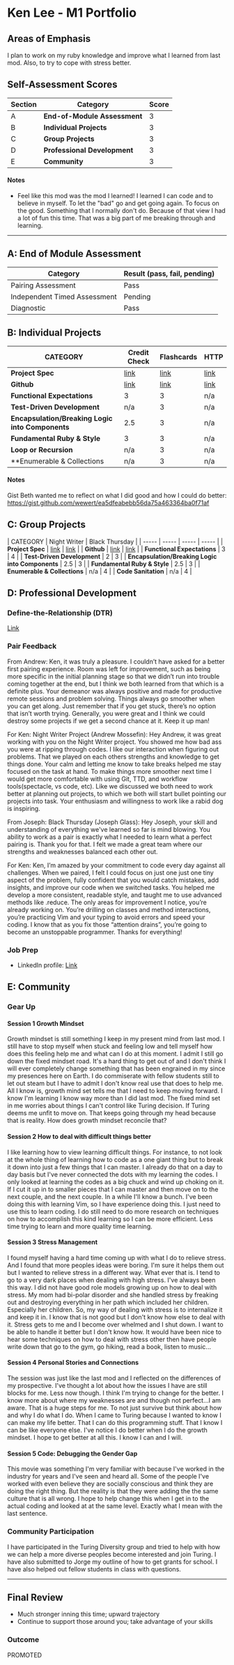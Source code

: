 # Ken Lee - M1 Portfolio

## Areas of Emphasis

I plan to work on my ruby knowledge and improve what I learned from last mod. Also, to try to cope with stress better.

## Self-Assessment Scores

| Section | Category | Score |
| ----- | ----- | ----- |
| A | **End-of-Module Assessment** | 3 |
| B | **Individual Projects** | 3 |
| C | **Group Projects** | 3 |
| D | **Professional Development** | 3 |
| E | **Community** | 3 |

#### Notes

*   Feel like this mod was the mod I learned! I learned I can code and to believe in myself. To let the "bad" go and get going again. To focus on the good. Something that I normally don't do. Because of that view I had a lot of fun this time. That was a big part of me breaking through and learning.

------------------------------------------------

## A: End of Module Assessment

| Category | Result (pass, fail, pending) |
| ----- | --- |
| Pairing Assessment | Pass|
| Independent Timed Assessment | Pending |
| Diagnostic | Pass |

## B: Individual Projects

| CATEGORY | Credit Check | Flashcards | HTTP |
| ----- | ----- | ----- | ----- |
| **Project Spec** | [link](http://backend.turing.io/module1/projects/credit_check) | [link](http://backend.turing.io/module1/projects/flashcards) | [link](http://backend.turing.io/module1/projects/http_yeah_you_know_me) |
| **Github** | [link](https://github.com/turingschool/ruby-submissions/blob/master/1701-b/1module/credit_check/ken-lee/credit_check.md) | [link](https://github.com/turingschool/ruby-submissions/blob/master/1701-b/1module/flashcards/ken_lee/rubric.md) | [link](https://github.com/turingschool/ruby-submissions/blob/master/1701-b/1module/http/ken-lee/rubric.md) |
| **Functional Expectations** | 3 | 3 | n/a |
| **Test-Driven Development** | n/a | 3 | n/a |
| **Encapsulation/Breaking Logic into Components** | 2.5 | 3 | n/a |
| **Fundamental Ruby & Style** | 3 | 3 | n/a |
| **Loop or Recursion** | n/a | 3 | n/a |
| **Enumerable & Collections | n/a | 3 | n/a |

#### Notes

Gist Beth wanted me to reflect on what I did good and how I could do better: https://gist.github.com/wewert/ea5dfeabebb56da75a463364ba0f71af

## C: Group Projects

| CATEGORY | Night Writer | Black Thursday |
| ----- | ----- | ----- | ----- |
| **Project Spec** | [link](http://backend.turing.io/module1/projects/night_writer) | [link](http://backend.turing.io/module1/projects/black_thursday) |
| **Github** | [link](https://github.com/frustratedswede/night_writer) | [link](https://github.com/glassjoseph/black_thursday) |
| **Functional Expectations** | 3 | 4 |
| **Test-Driven Development** | 2 | 3 |
| **Encapsulation/Breaking Logic into Components** | 2.5 | 3 |
| **Fundamental Ruby & Style** | 2.5 | 3 |
| **Enumerable & Collections** | n/a | 4 |
| **Code Sanitation** | n/a | 4 |

## D: Professional Development

### Define-the-Relationship (DTR)

[Link](https://docs.google.com/document/d/1TegCyBVJS6habxZszZmQidNj2A4DHYUIP3pTO4sNFIM/edit#heading=h.l3ct5pv2ggfg)

### Pair Feedback
From Andrew:
Ken, it was truly a pleasure. I couldn’t have asked for a better first pairing experience. Room was left for improvement, such as being more specific in the initial planning stage so that we didn’t run into trouble coming together at the end, but I think we both learned from that which is a definite plus. Your demeanor was always positive and made for productive remote sessions and problem solving. Things always go smoother when you can get along. Just remember that if you get stuck, there’s no option that isn’t worth trying. Generally, you were great and I think we could destroy some projects if we get a second chance at it. Keep it up man!

For Ken: Night Writer Project (Andrew Mossefin): Hey Andrew, it was great working with you on the Night Writer project. You showed me how bad ass you were at ripping through codes. I like our interaction when figuring out problems. That we played on each others strengths and knowledge to get things done. Your calm and letting me know to take breaks helped me stay focused on the task at hand. To make things more smoother next time I would get more comfortable with using Git, TTD, and workflow tools(spectacle, vs code, etc). Like we discussed we both need to work better at planning out projects, to which we both will start bullet pointing our projects into task. Your enthusiasm and willingness to work like a rabid dog is inspiring.

From Joseph: Black Thursday (Joseph Glass): Hey Joseph, your skill and understanding of everything we've learned so far is mind blowing. You ability to work as a pair is exactly what I needed to learn what a perfect pairing is. Thank you for that. I felt we made a great team where our strengths and weaknesses balanced each other out.

For Ken: Ken, I’m amazed by your commitment to code every day against all challenges. When we paired, I felt I could focus on just one just one tiny aspect of the problem, fully confident that you would catch mistakes, add insights, and improve our code when we switched tasks. You helped me develop a more consistent, readable style, and taught me to use advanced methods like .reduce. The only areas for improvement I notice, you’re already working on. You’re drilling on classes and method interactions, you’re practicing Vim and your typing to avoid errors and speed your coding. I know that as you fix those “attention drains”, you’re going to become an unstoppable programmer. Thanks for everything!

### Job Prep

*   LinkedIn profile:
[Link](https://www.linkedin.com/in/ken-lee-882bb23/)

## E: Community

### Gear Up

#### Session 1 Growth Mindset
Growth mindset is still something I keep in my present mind from last mod. I still have to stop myself when stuck and feeling low and tell myself how does this feeling help me and what can I do at this moment. I admit I still go down the fixed mindset road. It's a hard thing to get out of and I don't think I will ever completely change something that has been engrained in my since my presences here on Earth. I do commiserate with fellow students still to let out steam but I have to admit I don't know real use that does to help me. All I know is, growth mind set tells me that I need to keep moving forward. I know I'm learning I know way more than I did last mod. The fixed mind set in me worries about things I can't control like Turing decision. If
Turing deems me unfit to move on. That keeps going through my head because that is reality. How does growth mindset reconcile that?

#### Session 2 How to deal with difficult things better
I like learning how to view learning difficult things. For instance, to not look at the whole thing of learning how to code as a one giant thing but to break it down into just a few things that I can master. I already do that on a day to day basis but I've never connected the dots with my learning the codes. I only looked at learning the codes as a big chuck and wind up choking on it. If I cut it up in to smaller pieces that I can master and then move on to the next couple, and the next couple. In a while I'll know a bunch. I've been doing this with learning Vim, so I have experience doing this. I just need to use this to learn coding. I do still need to do more research on techniques on how to accomplish this kind learning so I can be more
efficient. Less time trying to learn and more quality time learning.

#### Session 3 Stress Management
I found myself having a hard time coming up with what I do to relieve stress. And I found that more peoples ideas were boring. I'm sure it helps them out but I wanted to relieve stress in a different way. What ever that is. I tend to go to a very dark places when dealing with high stress. I've always been this way. I did not have good role models growing up on how to deal with stress. My mom had bi-polar disorder and she handled stress by freaking out and destroying everything in her path which included her children. Especially her children. So, my way of dealing with stress is to internalize it and keep it in. I know that is not good but I don't know how else to deal with it. Stress gets to me and I become over whelmed and I shut down.
I want to be able to handle it better but I don't know how. It would have been nice to hear some techniques on how to deal with stress other then have people write down that go to the gym, go hiking, read a book, listen to music...

#### Session 4 Personal Stories and Connections
The session was just like the last mod and I reflected on the differences of my prospective. I've thought a lot about how the issues I have are still blocks for me. Less now though. I think I'm trying to change for the better. I know more about where my weaknesses are and though not perfect...I am aware. That is a huge steps for me. To not just survive but think about how and why I do what I do. When I came to Turing because I wanted to know I can make my life better. That I can do this programming stuff. That I know I can be like everyone else. I've notice I do better when I do the growth mindset. I hope to get better at all this. I know I can and I will.

#### Session 5 Code: Debugging the Gender Gap
This movie was something I'm very familiar with because I've worked in the industry for years and I've seen and heard all. Some of the people I've worked with even believe they are socially conscious and think they are doing the right thing. But the reality is that they were adding the the same culture that is all wrong. I hope to help change this when I get in to the actual coding and looked at at the same level. Exactly what I mean with the last sentence.

### Community Participation
I have participated in the Turing Diversity group and tried to help with how we can help a more diverse peoples become interested and join Turing. I have also submitted to Jorge my outline of how to get grants for school. I have also helped out fellow students in class with questions.

-------------------------------------------------------------

## Final Review

*   Much stronger inning this time; upward trajectory
*   Continue to support those around you; take advantage of your skills

### Outcome
PROMOTED

